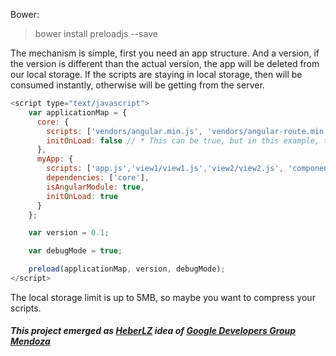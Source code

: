 Bower: 
> bower install preloadjs --save

The mechanism is simple, first you need an app structure. And a version, if the version is different than the actual version, the app will be deleted from our local storage. If the scripts are staying in local storage, then will be consumed instantly, otherwise will be getting from the server.

```javascript
<script type="text/javascript">
    var applicationMap = {
      core: {
        scripts: ['vendors/angular.min.js', 'vendors/angular-route.min.js'],
        initOnLoad: false // * This can be true, but in this example, the module 'myApp' will call the module 'core', because is a dependency *
      },
      myApp: {
        scripts: ['app.js','view1/view1.js','view2/view2.js', 'components/version/version.js', 'components/version/version-directive.js', 'components/version/interpolate-filter.js'],
        dependencies: ['core'],
        isAngularModule: true,
        initOnLoad: true
      }
    };

    var version = 0.1;

    var debugMode = true;

    preload(applicationMap, version, debugMode);
</script>
```

The local storage limit is up to 5MB, so maybe you want to compress your scripts.


##### This project emerged as [HeberLZ](https://github.com/HeberLZ) idea of [Google Developers Group Mendoza](https://www.facebook.com/GDGMendoza)